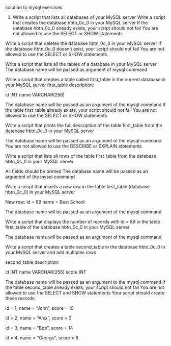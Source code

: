 solution to mysql exercises
1. Write a script that lists all databases of your MySQL server
Write a script that creates the database hbtn_0c_0 in your MySQL server
If the database hbtn_0c_0 already exists, your script should not fail You are not allowed to use the SELECT or SHOW statements

Write a script that deletes the database hbtn_0c_0 in your MySQL server
If the database hbtn_0c_0 doesn’t exist, your script should not fail You are not allowed to use the SELECT or SHOW statements

Write a script that lists all the tables of a database in your MySQL server
The database name will be passed as argument of mysql command

Write a script that creates a table called first_table in the current database in your MySQL server
first_table description:

 id INT
 name VARCHAR(256)

The database name will be passed as an argument of the mysql command If the table first_table already exists, your script should not fail You are not allowed to use the SELECT or SHOW statements

Write a script that prints the full description of the table first_table from the database hbtn_0c_0 in your MySQL server

The database name will be passed as an argument of the mysql command You are not allowed to use the DESCRIBE or EXPLAIN statements

Write a script that lists all rows of the table first_table from the database hbtn_0c_0 in your MySQL server

All fields should be printed The database name will be passed as an argument of the mysql command

Write a script that inserts a new row in the table first_table (database hbtn_0c_0) in your MySQL server

New row:
 id = 89
 name = Best School

The database name will be passed as an argument of the mysql command

Write a script that displays the number of records with id = 89 in the table first_table of the database hbtn_0c_0 in your MySQL server

The database name will be passed as an argument of the mysql command

Write a script that creates a table second_table in the database hbtn_0c_0 in your MySQL server and add multiples rows

second_table description:

 id INT
 name VARCHAR(256)
 score INT

The database name will be passed as an argument to the mysql command If the table second_table already exists, your script should not fail You are not allowed to use the SELECT and SHOW statements Your script should create these records:

 id = 1, name = “John”, score = 10

 id = 2, name = “Alex”, score = 3

 id = 3, name = “Bob”, score = 14

 id = 4, name = “George”, score = 8

